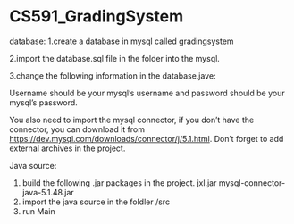 # CS591_GradingSystem

database:
1.create a database in mysql called gradingsystem

2.import the database.sql file in the folder into the mysql.

3.change the following information in the database.jave:
 
Username should be your mysql’s username and password should be your mysql’s password.

You also need to import the mysql connector, if you don’t have the connector, you can download it from https://dev.mysql.com/downloads/connector/j/5.1.html. Don’t forget to add external archives 
in the project.

Java source:
1. build the following .jar packages in the project.
	jxl.jar
	mysql-connector-java-5.1.48.jar
2. import the java source in the foldler /src
3. run Main 